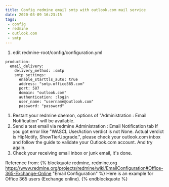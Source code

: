 ```yaml
---
title: Config redmine email smtp with outlook.com mail service
date: 2020-03-09 16:23:15
tags:
 - config
 - redmine
 - outlook.com
 - smtp
---
```


1. edit redmine-root/config/configuration.yml
```
production:
  email_delivery:
    delivery_method: :smtp
    smtp_settings:
      enable_starttls_auto: true
      address: "smtp.office365.com"
      port: 587
      domain: "outlook.com"
      authentication: :login
      user_name: "username@outlook.com"
      password: "password"
```
1. Restart your redmine daemon, options of "Administration : Email Notification" will be available.
1. Send a test email via redmine Administration : Email Notification tab
 If you got error like "WASCL UserAction verdict is not None. Actual verdict is HipNotify, ShowTierUpgrade.",
 please check your outlook.com inbox and follow the guide to validate your Outlook.com account.
 And try again.
1. Check your receiving email inbox or junk email, it's done.

Reference from:
{% blockquote redmine, redmine.org https://www.redmine.org/projects/redmine/wiki/EmailConfiguration#Office-365-Exchange-Online "Email Configuration" %}
Here is an example for Office 365 users (Exchange online).
{% endblockquote %}
